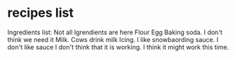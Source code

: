 # recipes list

Ingredients list: Not all Igrendients are here
Flour
Egg
Baking soda. I don't think we need it
Milk. Cows drink milk
Icing. I like snowbaording
sauce. I don't like sauce
I don't think that it is working. I think it might work this time.
